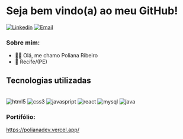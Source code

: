 # Seja bem vindo(a) ao meu GitHub!

[![Linkedin](https://img.shields.io/badge/LinkedIn-0077B5?style=for-the-badge&logo=linkedin&logoColor=white)](https://www.linkedin.com/in/polianar/)
[![Email](https://img.shields.io/badge/Gmail-D14836?style=for-the-badge&logo=gmail&logoColor=white)](polianaa.ribeiro@gmail.com)

### Sobre mim:
* 👋🏾 Olá, me chamo Poliana Ribeiro
* 🦀 Recife/(PE)

## Tecnologias utilizadas

<div style="display: inline_block"><br/>
<img align=center alt="html5" src="https://img.shields.io/badge/HTML5-E34F26?style=for-the-badge&logo=html5&logoColor=white"/>
<img align=center alt="css3" src="https://img.shields.io/badge/CSS3-1572B6?style=for-the-badge&logo=css3&logoColor=white"/>
<img align=center alt="javaspript" src="https://img.shields.io/badge/JavaScript-F7DF1E?style=for-the-badge&logo=javascript&logoColor=black"/>
<img align=center alt="react" src="https://img.shields.io/badge/React-20232A?style=for-the-badge&logo=react&logoColor=61DAFB"/>
<img align=center alt="mysql" src="https://img.shields.io/badge/MySQL-00000F?style=for-the-badge&logo=mysql&logoColor=white"/>
<img align=center alt="java" src="https://img.shields.io/badge/Java-ED8B00?style=for-the-badge&logo=openjdk&logoColor=white"/>
  
</div>

### Portifólio:

https://polianadev.vercel.app/
